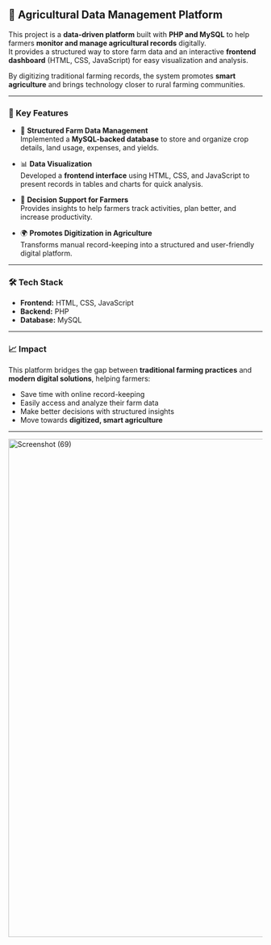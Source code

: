 ## 🚜 Agricultural Data Management Platform

This project is a **data-driven platform** built with **PHP and MySQL** to help farmers **monitor and manage agricultural records** digitally.  
It provides a structured way to store farm data and an interactive **frontend dashboard** (HTML, CSS, JavaScript) for easy visualization and analysis.  

By digitizing traditional farming records, the system promotes **smart agriculture** and brings technology closer to rural farming communities.  

---

### 🔑 Key Features
- 📂 **Structured Farm Data Management**  
  Implemented a **MySQL-backed database** to store and organize crop details, land usage, expenses, and yields.

- 📊 **Data Visualization**  
  Developed a **frontend interface** using HTML, CSS, and JavaScript to present records in tables and charts for quick analysis.

- 🌱 **Decision Support for Farmers**  
  Provides insights to help farmers track activities, plan better, and increase productivity.

- 🌍 **Promotes Digitization in Agriculture**  
  Transforms manual record-keeping into a structured and user-friendly digital platform.  

---

### 🛠️ Tech Stack
- **Frontend:** HTML, CSS, JavaScript  
- **Backend:** PHP  
- **Database:** MySQL  

---

### 📈 Impact
This platform bridges the gap between **traditional farming practices** and **modern digital solutions**, helping farmers:  
- Save time with online record-keeping  
- Easily access and analyze their farm data  
- Make better decisions with structured insights  
- Move towards **digitized, smart agriculture**  

---
<img width="1892" height="986" alt="Screenshot (69)" src="https://github.com/user-attachments/assets/8f807b51-ef97-4006-b3e0-81b77e69bbfe" />


